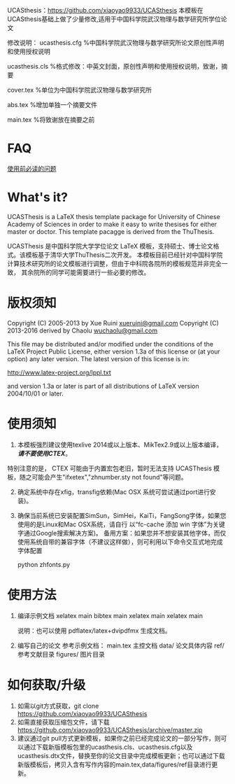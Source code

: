 UCASthesis：https://github.com/xiaoyao9933/UCASthesis
本模板在UCASthesis基础上做了少量修改,适用于中国科学院武汉物理与数学研究所学位论文

修改说明：
ucasthesis.cfg
%中国科学院武汉物理与数学研究所论文原创性声明和使用授权说明

ucasthesis.cls
%格式修改：中英文封面，原创性声明和使用授权说明，致谢，摘要

cover.tex
%单位为中国科学院武汉物理与数学研究所

abs.tex
%增加单独一个摘要文件

main.tex
%将致谢放在摘要之前


FAQ
===
[使用前必读的问题](https://github.com/xiaoyao9933/UCASthesis/wiki)

What's it?
==========

UCASThesis is a LaTeX thesis template package for University of Chinese Academy of Sciences in order to
make it easy to write thesises for either master or doctor. This template pacagge is derived from the 
ThuThesis.

UCASThesis 是中国科学院大学学位论文 LaTeX 模板，支持硕士、博士论文格式。该模板基于清华大学ThuThesis二次开发。
本模板目前已经针对中国科学院计算技术研究所的论文模板进行调整，但由于中科院各院所的模板规范并非完全一致，
其余院所的同学可能需要进行一些必要的修改。

版权须知
========
Copyright (C) 2005-2013 by Xue Ruini <xueruini@gmail.com>
Copyright (C) 2013-2016 derived by Chaolu <wuchaolu@gmail.com>

This file may be distributed and/or modified under the
conditions of the LaTeX Project Public License, either version 1.3a
of this license or (at your option) any later version.
The latest version of this license is in:

http://www.latex-project.org/lppl.txt

and version 1.3a or later is part of all distributions of LaTeX
version 2004/10/01 or later.

使用须知
========

1. 本模板强烈建议使用texlive 2014或以上版本、MikTex2.9或以上版本编译，***请不要使用CTEX***。
  
  特别注意的是， CTEX 可能由于内置宏包老旧，暂时无法支持 UCASThesis 模板，随之可能会产生"ifxetex","zhnumber.sty not found"等问题。

2. 确定系统中存在xfig，transfig依赖(Mac OSX 系统可尝试通过port进行安装)。

3. 确保当前系统已安装配置SimSun，SimHei，KaiTi，FangSong字体，如果您使用的是Linux和Mac OSX系统，请自行
以“fc-cache 添加 win 字体”为关键字通过Google搜索解决方案)。
备用方案：如果您并不想安装其他字体，而仅使用系统自带的兼容字体（不建议这样做），则可利用以下命令交互式地完成字体配置

    python zhfonts.py

使用方法
========
1. 编译示例文档
   xelatex main
   bibtex main
   xelatex main
   xelatex main

   说明：也可以使用 pdflatex/latex+dvipdfmx 生成文档。

2. 编写自己的论文
   参考示例文档：
     main.tex   主控文档
     data/      论文具体内容
     ref/       参考文献目录
     figures/   图片目录
   

如何获取/升级
=============
1. 如需以git方式获取，git clone https://github.com/xiaoyao9933/UCASthesis
2. 如需直接获取压缩包文件，请下载 https://github.com/xiaoyao9933/UCASthesis/archive/master.zip
3. 建议通过git pull方式更新模板，如果你之前已经完成论文的一部分写作，则可以通过下载新版模板包里的ucasthesis.cls、ucasthesis.cfg以及ucasthesis.dtx文件，替换至你的论文目录中完成模板更新；也可以通过下载新版模板后，拷贝入含有写作内容的main.tex,data/figures/ref目录进行更新。





